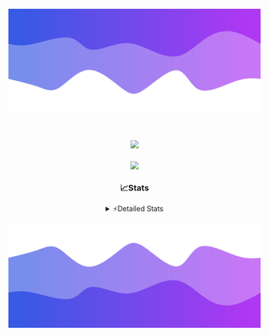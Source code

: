 ![Header](./header.png)
<div align="center">

<h1 align="center">
  <a href="https://git.io/typing-svg">
    <img src="https://readme-typing-svg.herokuapp.com/?lines=Hello,+There!+%F0%9F%91%8B;This+is+chicho.;Owner+on+Ocean;&center=true&size=25">
  </a>
</h1>
  
<p align="center">
  <img src="https://lanyard.cnrad.dev/api/852683595378196480" />
</p>

### 📈Stats
<details>
    <summary> ⚡Detailed Stats</summary>
    <br/>

<!--START_SECTION:waka-->
![Code Time](http://img.shields.io/badge/Code%20Time-790%20hrs%2047%20mins-blue)

![Profile Views](http://img.shields.io/badge/Profile%20Views-2-blue)

**🐱 My GitHub Data** 

> 📦 77.6 kB Used in GitHub's Storage 
 > 
> 🏆 29 Contributions in the Year 2024
 > 
> 🚫 Not Opted to Hire
 > 
> 📜 15 Public Repositories 
 > 
> 🔑 8 Private Repositories 
 > 
**I'm a Night 🦉** 

```text
🌞 Morning                22 commits          █░░░░░░░░░░░░░░░░░░░░░░░░   05.43 % 
🌆 Daytime                57 commits          ████░░░░░░░░░░░░░░░░░░░░░   14.07 % 
🌃 Evening                177 commits         ███████████░░░░░░░░░░░░░░   43.70 % 
🌙 Night                  149 commits         █████████░░░░░░░░░░░░░░░░   36.79 % 
```
📅 **I'm Most Productive on Tuesday** 

```text
Monday                   25 commits          ██░░░░░░░░░░░░░░░░░░░░░░░   06.17 % 
Tuesday                  108 commits         ███████░░░░░░░░░░░░░░░░░░   26.67 % 
Wednesday                83 commits          █████░░░░░░░░░░░░░░░░░░░░   20.49 % 
Thursday                 56 commits          ███░░░░░░░░░░░░░░░░░░░░░░   13.83 % 
Friday                   46 commits          ███░░░░░░░░░░░░░░░░░░░░░░   11.36 % 
Saturday                 34 commits          ██░░░░░░░░░░░░░░░░░░░░░░░   08.40 % 
Sunday                   53 commits          ███░░░░░░░░░░░░░░░░░░░░░░   13.09 % 
```


📊 **This Week I Spent My Time On** 

```text
🕑︎ Time Zone: America/Argentina/Buenos_Aires

💬 Programming Languages: 
TypeScript               3 hrs 53 mins       █████████████░░░░░░░░░░░░   51.72 % 
Astro                    3 hrs 10 mins       ███████████░░░░░░░░░░░░░░   42.26 % 
JavaScript               16 mins             █░░░░░░░░░░░░░░░░░░░░░░░░   03.69 % 
CSS                      6 mins              ░░░░░░░░░░░░░░░░░░░░░░░░░   01.44 % 
HTML                     2 mins              ░░░░░░░░░░░░░░░░░░░░░░░░░   00.59 % 

🔥 Editors: 
VS Code                  7 hrs 30 mins       █████████████████████████   100.00 % 

🐱‍💻 Projects: 
ampararweb               4 hrs 14 mins       ██████████████░░░░░░░░░░░   56.44 % 
amparar                  3 hrs 16 mins       ███████████░░░░░░░░░░░░░░   43.56 % 

💻 Operating System: 
Windows                  4 hrs 55 mins       ████████████████░░░░░░░░░   65.64 % 
Mac                      2 hrs 34 mins       █████████░░░░░░░░░░░░░░░░   34.36 % 
```

**I Mostly Code in JavaScript** 

```text
JavaScript               8 repos             ██████░░░░░░░░░░░░░░░░░░░   25.81 % 
HTML                     7 repos             ██████░░░░░░░░░░░░░░░░░░░   22.58 % 
C#                       2 repos             ██░░░░░░░░░░░░░░░░░░░░░░░   06.45 % 
TypeScript               1 repo              █░░░░░░░░░░░░░░░░░░░░░░░░   03.23 % 
SCSS                     1 repo              █░░░░░░░░░░░░░░░░░░░░░░░░   03.23 % 
```




 Last Updated on 30/07/2024 15:15:00 UTC
<!--END_SECTION:waka-->
</details>

![Footer](./footer.png)
